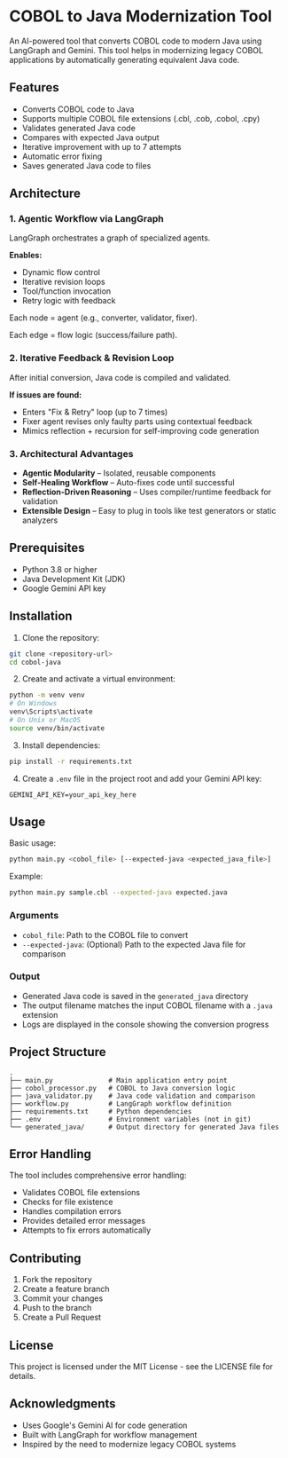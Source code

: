 # COBOL to Java Modernization Tool

An AI-powered tool that converts COBOL code to modern Java using LangGraph and Gemini. This tool helps in modernizing legacy COBOL applications by automatically generating equivalent Java code.

## Features

- Converts COBOL code to Java
- Supports multiple COBOL file extensions (.cbl, .cob, .cobol, .cpy)
- Validates generated Java code
- Compares with expected Java output
- Iterative improvement with up to 7 attempts
- Automatic error fixing
- Saves generated Java code to files

## Architecture

### 1. Agentic Workflow via LangGraph
LangGraph orchestrates a graph of specialized agents.

**Enables:**
- Dynamic flow control
- Iterative revision loops
- Tool/function invocation
- Retry logic with feedback

Each node = agent (e.g., converter, validator, fixer).

Each edge = flow logic (success/failure path).

### 2. Iterative Feedback & Revision Loop
After initial conversion, Java code is compiled and validated.

**If issues are found:**
- Enters "Fix & Retry" loop (up to 7 times)
- Fixer agent revises only faulty parts using contextual feedback
- Mimics reflection + recursion for self-improving code generation

### 3. Architectural Advantages
- **Agentic Modularity** – Isolated, reusable components
- **Self-Healing Workflow** – Auto-fixes code until successful
- **Reflection-Driven Reasoning** – Uses compiler/runtime feedback for validation
- **Extensible Design** – Easy to plug in tools like test generators or static analyzers

## Prerequisites

- Python 3.8 or higher
- Java Development Kit (JDK)
- Google Gemini API key

## Installation

1. Clone the repository:
```bash
git clone <repository-url>
cd cobol-java
```

2. Create and activate a virtual environment:
```bash
python -m venv venv
# On Windows
venv\Scripts\activate
# On Unix or MacOS
source venv/bin/activate
```

3. Install dependencies:
```bash
pip install -r requirements.txt
```

4. Create a `.env` file in the project root and add your Gemini API key:
```
GEMINI_API_KEY=your_api_key_here
```

## Usage

Basic usage:
```bash
python main.py <cobol_file> [--expected-java <expected_java_file>]
```

Example:
```bash
python main.py sample.cbl --expected-java expected.java
```

### Arguments

- `cobol_file`: Path to the COBOL file to convert
- `--expected-java`: (Optional) Path to the expected Java file for comparison

### Output

- Generated Java code is saved in the `generated_java` directory
- The output filename matches the input COBOL filename with a `.java` extension
- Logs are displayed in the console showing the conversion progress

## Project Structure

```
.
├── main.py              # Main application entry point
├── cobol_processor.py   # COBOL to Java conversion logic
├── java_validator.py    # Java code validation and comparison
├── workflow.py          # LangGraph workflow definition
├── requirements.txt     # Python dependencies
├── .env                 # Environment variables (not in git)
└── generated_java/      # Output directory for generated Java files
```

## Error Handling

The tool includes comprehensive error handling:
- Validates COBOL file extensions
- Checks for file existence
- Handles compilation errors
- Provides detailed error messages
- Attempts to fix errors automatically

## Contributing

1. Fork the repository
2. Create a feature branch
3. Commit your changes
4. Push to the branch
5. Create a Pull Request

## License

This project is licensed under the MIT License - see the LICENSE file for details.

## Acknowledgments

- Uses Google's Gemini AI for code generation
- Built with LangGraph for workflow management
- Inspired by the need to modernize legacy COBOL systems 